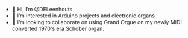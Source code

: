 - 👋 Hi, I’m @DELeenhouts
- 👀 I’m interested in Arduino projects and electronic organs
- 💞️ I’m looking to collaborate on using Grand Orgue on my newly MIDI converted 1970's era Schober organ.

<!---
DELeenhouts/DELeenhouts is a ✨ special ✨ repository because its `README.md` (this file) appears on your GitHub profile.
You can click the Preview link to take a look at your changes.
--->

